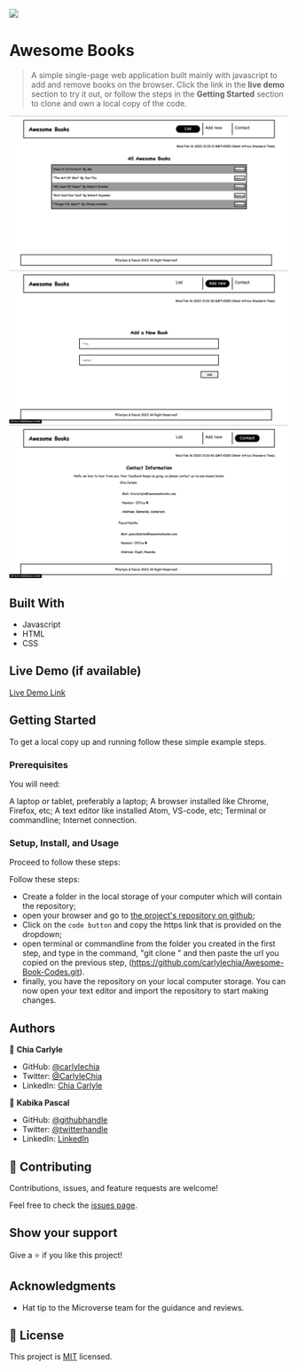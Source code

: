 ![](https://img.shields.io/badge/Microverse-blueviolet)

# Awesome Books

> A simple single-page web application built mainly with javascript to add and remove books on the browser. Click the link in the **live demo** section to try it out, or follow the steps in the **Getting Started** section to clone and own a local copy of the code.

![book-list-section](Screenshots/section1.png)
![add-books-section](Screenshots/section2.png)
![contact-section](Screenshots/section3.png)


## Built With

- Javascript
- HTML
- CSS

## Live Demo (if available)

[Live Demo Link](https://carlylechia.github.io/Awesome-Book-Codes/)


## Getting Started
To get a local copy up and running follow these simple example steps.

### Prerequisites
You will need:

A laptop or tablet, preferably a laptop;
A browser installed like Chrome, Firefox, etc;
A text editor like installed Atom, VS-code, etc;
Terminal or commandline;
Internet connection.

### Setup, Install, and Usage
Proceed to follow these steps:

Follow these steps:
  - Create a folder in the local storage of your computer which will contain the repository;
  - open your browser and go to [the project's repository on github](https://github.com/carlylechia/Awesome-Book-Codes);
  - Click on the `code button` and copy the https link that is provided on the dropdown;
  - open terminal or commandline from the folder you created in the first step, and type in the command, "git clone " and then paste the url you copied on the previous step, (https://github.com/carlylechia/Awesome-Book-Codes.git).
  - finally, you have the repository on your local computer storage. You can now open your text editor and import the repository to start making changes.



## Authors

👤 **Chia Carlyle**

- GitHub: [@carlylechia](https://github.com/carlylechia)
- Twitter: [@CarlyleChia](https://twitter.com/CarlyleChia)
- LinkedIn: [Chia Carlyle](https://linkedin.com/in/chia-carlyle)

👤 **Kabika Pascal**

- GitHub: [@githubhandle](https://github.com/githubhandle)
- Twitter: [@twitterhandle](https://twitter.com/twitterhandle)
- LinkedIn: [LinkedIn](https://linkedin.com/in/linkedinhandle)

## 🤝 Contributing

Contributions, issues, and feature requests are welcome!

Feel free to check the [issues page](https://github.com/carlylechia/Awesome-Book-Codes/issues).

## Show your support

Give a ⭐️ if you like this project!

## Acknowledgments

- Hat tip to the Microverse team for the guidance and reviews.

## 📝 License

This project is [MIT](./MIT.md) licensed.
